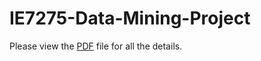 # IE7275-Data-Mining-Project

Please view the [PDF](https://github.com/Sharma-Tu/Product-recommendation-using-historical-purchase-data/blob/master/Product%20recommendation%20based%20on%20purchase%20history.pdf) file for all the details.


